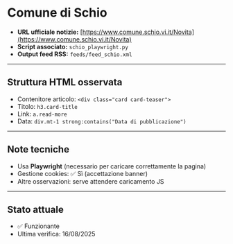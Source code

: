 # Comune di Schio

- **URL ufficiale notizie:** [https://www.comune.schio.vi.it/Novita](https://www.comune.schio.vi.it/Novita)
- **Script associato:** `schio_playwright.py`
- **Output feed RSS:** `feeds/feed_schio.xml`

---

## Struttura HTML osservata
- Contenitore articolo: `<div class="card card-teaser">`
- Titolo: `h3.card-title`
- Link: `a.read-more`
- Data: `div.mt-1 strong:contains("Data di pubblicazione")`

---

## Note tecniche
- Usa **Playwright** (necessario per caricare correttamente la pagina)  
- Gestione cookies: ✅ Sì (accettazione banner)  
- Altre osservazioni: serve attendere caricamento JS

---

## Stato attuale
- ✅ Funzionante  
- Ultima verifica: 16/08/2025
